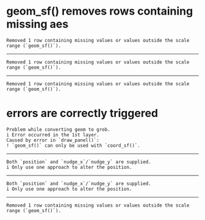# geom_sf() removes rows containing missing aes

    Removed 1 row containing missing values or values outside the scale range (`geom_sf()`).

---

    Removed 1 row containing missing values or values outside the scale range (`geom_sf()`).

---

    Removed 1 row containing missing values or values outside the scale range (`geom_sf()`).

# errors are correctly triggered

    Problem while converting geom to grob.
    i Error occurred in the 1st layer.
    Caused by error in `draw_panel()`:
    ! `geom_sf()` can only be used with `coord_sf()`.

---

    Both `position` and `nudge_x`/`nudge_y` are supplied.
    i Only use one approach to alter the position.

---

    Both `position` and `nudge_x`/`nudge_y` are supplied.
    i Only use one approach to alter the position.

---

    Removed 1 row containing missing values or values outside the scale range (`geom_sf()`).

